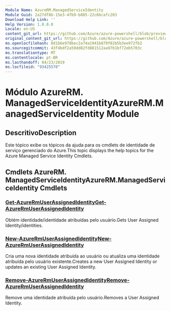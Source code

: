 ```yaml
---
Module Name: AzureRM.ManagedServiceIdentity
Module Guid: 2a27df8b-15e3-4fb9-b885-22c6bcafc203
Download Help Link: ''
Help Version: 1.0.0.0
Locale: en-US
content_git_url: https://github.com/Azure/azure-powershell/blob/preview/src/ResourceManager/ManagedServiceIdentity/Commands.ManagedServiceIdentity/help/AzureRM.ManagedServiceIdentity.md
original_content_git_url: https://github.com/Azure/azure-powershell/blob/preview/src/ResourceManager/ManagedServiceIdentity/Commands.ManagedServiceIdentity/help/AzureRM.ManagedServiceIdentity.md
ms.openlocfilehash: 8d1b6e978bec2a74a1941b879f82b5b3ee972fb2
ms.sourcegitcommit: 43f4bdf2a59dd82fd881512aa9761bf72eb5703c
ms.translationtype: MT
ms.contentlocale: pt-BR
ms.lasthandoff: 04/23/2019
ms.locfileid: "93425570"
---
```

# <span data-ttu-id="6d922-101">Módulo AzureRM. ManagedServiceIdentity</span><span class="sxs-lookup"><span data-stu-id="6d922-101">AzureRM.ManagedServiceIdentity Module</span></span>
## <span data-ttu-id="6d922-102">Descritivo</span><span class="sxs-lookup"><span data-stu-id="6d922-102">Description</span></span>
<span data-ttu-id="6d922-103">Este tópico exibe os tópicos da ajuda para os cmdlets de identidade de serviço gerenciado do Azure.</span><span class="sxs-lookup"><span data-stu-id="6d922-103">This topic displays the help topics for the Azure Managed Service Identity Cmdlets.</span></span>

## <span data-ttu-id="6d922-104">Cmdlets AzureRM. ManagedServiceIdentity</span><span class="sxs-lookup"><span data-stu-id="6d922-104">AzureRM.ManagedServiceIdentity Cmdlets</span></span>
### [<span data-ttu-id="6d922-105">Get-AzureRmUserAssignedIdentity</span><span class="sxs-lookup"><span data-stu-id="6d922-105">Get-AzureRmUserAssignedIdentity</span></span>](Get-AzureRmUserAssignedIdentity.md)
<span data-ttu-id="6d922-106">Obtém identidade/identidade atribuídas pelo usuário.</span><span class="sxs-lookup"><span data-stu-id="6d922-106">Gets User Assigned Identity/identities.</span></span>

### [<span data-ttu-id="6d922-107">New-AzureRmUserAssignedIdentity</span><span class="sxs-lookup"><span data-stu-id="6d922-107">New-AzureRmUserAssignedIdentity</span></span>](New-AzureRmUserAssignedIdentity.md)
<span data-ttu-id="6d922-108">Cria uma nova identidade atribuída ao usuário ou atualiza uma identidade atribuída pelo usuário existente.</span><span class="sxs-lookup"><span data-stu-id="6d922-108">Creates a new User Assigned Identity or updates an existing User Assigned Identity.</span></span>

### [<span data-ttu-id="6d922-109">Remove-AzureRmUserAssignedIdentity</span><span class="sxs-lookup"><span data-stu-id="6d922-109">Remove-AzureRmUserAssignedIdentity</span></span>](Remove-AzureRmUserAssignedIdentity.md)
<span data-ttu-id="6d922-110">Remove uma identidade atribuída pelo usuário.</span><span class="sxs-lookup"><span data-stu-id="6d922-110">Removes a User Assigned Identity.</span></span>

